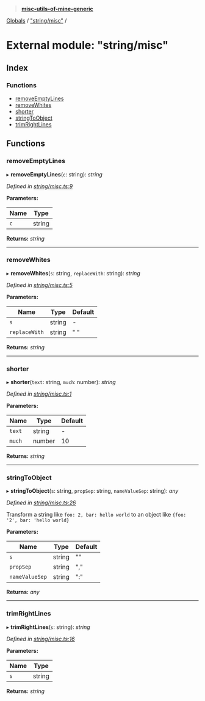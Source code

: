 > **[misc-utils-of-mine-generic](../README.md)**

[Globals](../globals.md) / ["string/misc"](_string_misc_.md) /

# External module: "string/misc"

## Index

### Functions

* [removeEmptyLines](_string_misc_.md#removeemptylines)
* [removeWhites](_string_misc_.md#removewhites)
* [shorter](_string_misc_.md#shorter)
* [stringToObject](_string_misc_.md#stringtoobject)
* [trimRightLines](_string_misc_.md#trimrightlines)

## Functions

###  removeEmptyLines

▸ **removeEmptyLines**(`c`: string): *string*

*Defined in [string/misc.ts:9](https://github.com/cancerberoSgx/misc-utils-of-mine/blob/b63bcad/misc-utils-of-mine-generic/src/string/misc.ts#L9)*

**Parameters:**

Name | Type |
------ | ------ |
`c` | string |

**Returns:** *string*

___

###  removeWhites

▸ **removeWhites**(`s`: string, `replaceWith`: string): *string*

*Defined in [string/misc.ts:5](https://github.com/cancerberoSgx/misc-utils-of-mine/blob/b63bcad/misc-utils-of-mine-generic/src/string/misc.ts#L5)*

**Parameters:**

Name | Type | Default |
------ | ------ | ------ |
`s` | string | - |
`replaceWith` | string | " " |

**Returns:** *string*

___

###  shorter

▸ **shorter**(`text`: string, `much`: number): *string*

*Defined in [string/misc.ts:1](https://github.com/cancerberoSgx/misc-utils-of-mine/blob/b63bcad/misc-utils-of-mine-generic/src/string/misc.ts#L1)*

**Parameters:**

Name | Type | Default |
------ | ------ | ------ |
`text` | string | - |
`much` | number | 10 |

**Returns:** *string*

___

###  stringToObject

▸ **stringToObject**(`s`: string, `propSep`: string, `nameValueSep`: string): *any*

*Defined in [string/misc.ts:26](https://github.com/cancerberoSgx/misc-utils-of-mine/blob/b63bcad/misc-utils-of-mine-generic/src/string/misc.ts#L26)*

Transform a string like `foo: 2, bar: hello world` to an object like `{foo: '2', bar: 'hello world}`

**Parameters:**

Name | Type | Default |
------ | ------ | ------ |
`s` | string | "" |
`propSep` | string | "," |
`nameValueSep` | string | ":" |

**Returns:** *any*

___

###  trimRightLines

▸ **trimRightLines**(`s`: string): *string*

*Defined in [string/misc.ts:16](https://github.com/cancerberoSgx/misc-utils-of-mine/blob/b63bcad/misc-utils-of-mine-generic/src/string/misc.ts#L16)*

**Parameters:**

Name | Type |
------ | ------ |
`s` | string |

**Returns:** *string*